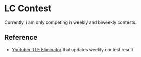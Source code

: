 # LC Contest

Currently, i am only competing in weekly and biweekly contests.


## Reference

- [Youtuber TLE Eliminator](https://www.youtube.com/watch?v=2UsqgWKkZeA&ab_channel=TLEEliminators-byPriyansh) that updates weekly contest result



